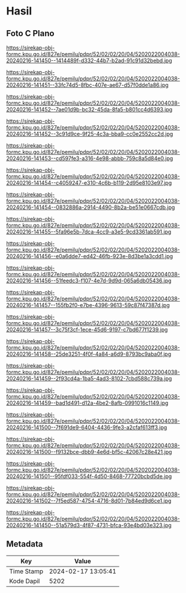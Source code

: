 # Hasil

## Foto C Plano

https://sirekap-obj-formc.kpu.go.id/827e/pemilu/pdpr/52/02/02/20/04/5202022004038-20240216-141450--1414489f-d332-44b7-b2ad-91c91d32bebd.jpg

https://sirekap-obj-formc.kpu.go.id/827e/pemilu/pdpr/52/02/02/20/04/5202022004038-20240216-141451--33fc74d5-8fbc-407e-ae67-d57f0dde1a86.jpg

https://sirekap-obj-formc.kpu.go.id/827e/pemilu/pdpr/52/02/02/20/04/5202022004038-20240216-141452--7ae01d9b-bc32-45da-8fa5-b801cc4d6393.jpg

https://sirekap-obj-formc.kpu.go.id/827e/pemilu/pdpr/52/02/02/20/04/5202022004038-20240216-141452--3c91d9ce-9f25-4c3a-bba9-cc0e2552cc2d.jpg

https://sirekap-obj-formc.kpu.go.id/827e/pemilu/pdpr/52/02/02/20/04/5202022004038-20240216-141453--cd597fe3-a316-4e98-abbb-759c8a5d84e0.jpg

https://sirekap-obj-formc.kpu.go.id/827e/pemilu/pdpr/52/02/02/20/04/5202022004038-20240216-141454--c4059247-e310-4c6b-b119-2d95e8103e97.jpg

https://sirekap-obj-formc.kpu.go.id/827e/pemilu/pdpr/52/02/02/20/04/5202022004038-20240216-141454--0832886a-2914-4490-8b2a-be51e0667cdb.jpg

https://sirekap-obj-formc.kpu.go.id/827e/pemilu/pdpr/52/02/02/20/04/5202022004038-20240216-141455--5fa96e5b-7dca-4cc9-a3e5-9cd3361ab591.jpg

https://sirekap-obj-formc.kpu.go.id/827e/pemilu/pdpr/52/02/02/20/04/5202022004038-20240216-141456--e0a6dde7-ed42-46fb-923e-8d3be1a3cdd1.jpg

https://sirekap-obj-formc.kpu.go.id/827e/pemilu/pdpr/52/02/02/20/04/5202022004038-20240216-141456--51feedc3-f107-4e7d-9d9d-065a6db05436.jpg

https://sirekap-obj-formc.kpu.go.id/827e/pemilu/pdpr/52/02/02/20/04/5202022004038-20240216-141457--155fb2f0-e7be-4396-9613-59c87f47387d.jpg

https://sirekap-obj-formc.kpu.go.id/827e/pemilu/pdpr/52/02/02/20/04/5202022004038-20240216-141457--3c75f3cf-1ece-45d6-9197-c7bd677f1239.jpg

https://sirekap-obj-formc.kpu.go.id/827e/pemilu/pdpr/52/02/02/20/04/5202022004038-20240216-141458--25de3251-4f0f-4a84-a6d9-8793bc9aba0f.jpg

https://sirekap-obj-formc.kpu.go.id/827e/pemilu/pdpr/52/02/02/20/04/5202022004038-20240216-141459--2f93cd4a-1ba5-4ad3-8102-7cbd588c739a.jpg

https://sirekap-obj-formc.kpu.go.id/827e/pemilu/pdpr/52/02/02/20/04/5202022004038-20240216-141459--bad1d491-d12a-4be2-8afb-0991016c1149.jpg

https://sirekap-obj-formc.kpu.go.id/827e/pemilu/pdpr/52/02/02/20/04/5202022004038-20240216-141500--7f691de9-6404-4436-9fe3-a2cfaf613ff3.jpg

https://sirekap-obj-formc.kpu.go.id/827e/pemilu/pdpr/52/02/02/20/04/5202022004038-20240216-141500--f9132bce-dbb9-4e6d-bf5c-42067c28e421.jpg

https://sirekap-obj-formc.kpu.go.id/827e/pemilu/pdpr/52/02/02/20/04/5202022004038-20240216-141501--95fdf033-554f-4d50-8468-77720bcbd5de.jpg

https://sirekap-obj-formc.kpu.go.id/827e/pemilu/pdpr/52/02/02/20/04/5202022004038-20240216-141502--7f5ed587-4754-4716-8d01-7b84ed9d6ce1.jpg

https://sirekap-obj-formc.kpu.go.id/827e/pemilu/pdpr/52/02/02/20/04/5202022004038-20240216-141450--51a579d3-4f87-4731-bfca-93e4bd03e323.jpg


## Metadata

| Key        | Value               |
| ---------- | ------------------- |
| Time Stamp | 2024-02-17 13:05:41 |
| Kode Dapil | 5202                |



